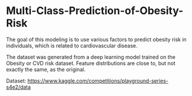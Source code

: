 # Multi-Class-Prediction-of-Obesity-Risk
The goal of this modeling is to use various factors to predict obesity risk in individuals, which is related to cardiovascular disease.

The dataset was generated from a deep learning model trained on the Obesity or CVD risk dataset. Feature distributions are close to, but not exactly the same, as the original.

Dataset: https://www.kaggle.com/competitions/playground-series-s4e2/data
